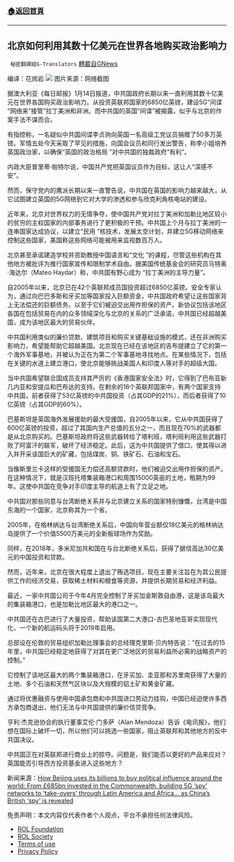 ###  [:house:返回首頁](https://github.com/ourhimalayas/txt)
---


## 北京如何利用其数十亿美元在世界各地购买政治影响力
` 秘密翻譯組G-Translators` [轉載自GNews](https://gnews.org/zh-hans/1878923/)

编译：花岗岩
![](https://assets.gnews.org/wp-content/uploads/2022/01/图片3-29.png)
图片来源：网络截图

据澳大利亚《每日邮报》1月14日报道，中共国政府长期以来一直利用其数十亿美元在世界各国购买政治影响力。从投资英联邦国家的6850亿英镑，建设5G“间谍 ”网络来“接管”拉丁美洲和非洲。而中共国的英国“间谍”被揭露，似乎与北京的作案手法不谋而合。

有指控称，一名疑似中共国间谍李贞驹向英国一名高级工党议员捐赠了50多万英镑。军情五处今天采取了罕见的措施，向国会议员和同行发出警告，称李小姐培养英国政治家，以确保“英国的政治格局 ”对中共国的独裁政府“有利”。

内政大臣普里蒂·帕特尔说，中国共产党把英国议员作为目标，这让人“深感不安”。

然而，保守党内的鹰派长期以来一直警告说，中共国在英国的影响力越来越大，从它试图建立英国的5G网络到它对大学的渗透和参与欣克利角核电站的建设。

近年来，北京对世界权力的无情争夺，使中国共产党对拉丁美洲和加勒比地区较小的贫穷的主权国家的内部事务进行了更积极的干预。中共国上个月与拉丁美洲的一连串国家达成协议，以建立“民用 ”核技术，发展太空计划，并建立5G移动网络来控制这些国家，美国称这些网络可能被用来监视数百万人。

北京甚至承诺建造学校并资助教授中国语言和“文化 ”的课程，尽管这些机构在其他地方被批评为推行国家宣传和限制学术自由。据美国传统基金会的研究员马特奥·海达尔（Mateo Haydar）称，中共国有野心成为 “拉丁美洲的主导力量”。

自2005年以来，北京已在42个英联邦成员国投资超过6850亿英镑。安全专家认为，通过向巴巴多斯和牙买加等国家投入巨额资金，中共国政府希望让这些国家背上无法偿还的巨额债务，以至于它们被迫交出用作担保的资产。新协议包括该地区各国在包括贸易在内的众多领域深化与北京的关系的广泛承诺，中共国已经超越美国，成为该地区最大的贸易伙伴。

中共国利用类似的廉价贷款、建筑项目和购买关键基础设施的模式，还在非洲购买影响力，希望能帮助它超越美国。北京现在已经在该地区的吉布提建立了它的第一个海外军事基地，并被认为正在为第二个军事基地寻找地点。在某些情况下，包括在关键的水道上建立港口，使北京能够挑战美国人和印度人等对手的超级大国。

当中共国希望联合国成员支持其严厉的《香港国家安全法》时，它得到了巴布亚新几内亚和安提瓜和巴布达的支持。在剩余的16个英联邦国家中，有两个国家支持中共国，前者获得了53亿英镑的中共国投资（占其GDP的21%），而后者获得了10亿英镑（占其GDP的60%）。

巴基斯坦是英国海外发展援助的最大受援国，自2005年以来，它从中共国获得了600亿英镑的投资，超过了其国内生产总值的五分之一，而且现在70%的武器都是从北京购买的。巴基斯坦政府将这些武器转给了塔利班，塔利班利用这些武器打败了阿富汗的联军，破坏了经济稳定。此后，这为中共国提供了借口，使其得以进入并开采该国巨大的矿藏，包括煤炭、铜、铁矿石、石油和宝石。

当像斯里兰卡这样的受援国无力偿还高额贷款时，他们被迫交出用作担保的资产。在这种情况下，就是汉班托塔集装箱港口和周围15000英亩的土地，租期为99年。这使中共国在竞争对手印度主导的航道上有了立足之地。

中共国对那些同意与台湾断绝关系并与北京建立关系的国家特别慷慨，台湾是中国东海的一个国家，北京称其为一个省。

2005年，在格林纳达与台湾断绝关系后，中国向年营业额仅18亿美元的格林纳达岛提供了一个价值5500万美元的全新板球场作为奖励。

同样，在2018年，多米尼加共和国在与台北断绝关系后，获得了据信高达30亿美元的中国投资和贷款。

然而，近年来，北京在很大程度上退出了贿选项目，现在主要关注旨在为其公民提供工作的经济交易，获取稀土材料和粮食等资源，并提供长期贸易和经济利益。

最近，一家中共国公司于今年4月完全控制了牙买加金斯敦自由港，这是该岛最大的集装箱港口，也是加勒比地区最大的港口之一。

中共国还在古巴进行了大量投资，帮助该国第二大港口-古巴圣地亚哥实现现代化，一个新的航运码头将于2019年启用。

总部设在伦敦的贸易组织加勒比理事会的总经理克里斯·贝内特告说：“在过去的15年里，中共国已经稳定地获得了对其在更广泛地区的贸易利益所必需的战略资产的控制。”

它控制了该地区最大的两个集装箱港口，在牙买加、圭亚那和苏里南获得了大量的土地、多个石油和天然气区块以及大规模的铝土矿和黄金矿藏。

通过将优惠融资与使用中国承包商和中共国进口劳动力挂钩，中国已经迫使许多西方承包商退出，他们无法与中共国提供的廉价信贷竞争。

亨利·杰克逊协会的执行董事艾伦·门多萨（Alan Mendoza）告诉《电讯报》，他们想在国际上破坏一切，所以他们可以挑选一些国家，阻止英联邦和其他地方的反中共国决议。

中共国正在对英联邦进行商业上的掠夺。问题是，我们能否以更好的产品来应对？英国能否引导西方投资基金进入这些地方？

新闻来源：[How Beijing uses its billions to buy political influence around the world: From £685bn invested in the Commonwealth, building 5G ‘spy’ networks to ‘take-overs’ through Latin America and Africa… as China’s British ‘spy’ is revealed](https://www.dailymail.co.uk/news/article-10399501/How-Beijing-uses-billions-buy-political-influence-world.html)

 

免责声明：本文内容仅代表作者个人观点，平台不承担任何法律风险。

- [ROL Foundation](https://rolfoundation.org/)
- [ROL Society](https://rolsociety.org/)
- [Terms of use](https://gnews.org/terms-of-use-3/)
- [Privacy Policy](https://gnews.org/privacy-policy/)
